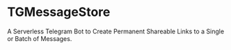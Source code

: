 # TGMessageStore
A Serverless Telegram Bot to Create Permanent Shareable Links to a Single or Batch of Messages.
